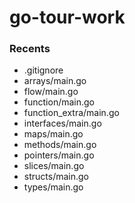# go-tour-work

### Recents

* .gitignore
* arrays/main.go
* flow/main.go
* function/main.go
* function_extra/main.go
* interfaces/main.go
* maps/main.go
* methods/main.go
* pointers/main.go
* slices/main.go
* structs/main.go
* types/main.go
